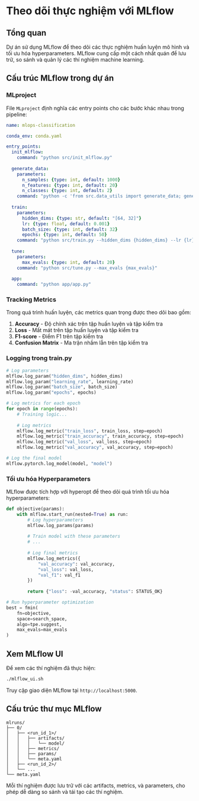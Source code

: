 # Theo dõi thực nghiệm với MLflow

## Tổng quan

Dự án sử dụng MLflow để theo dõi các thực nghiệm huấn luyện mô hình và tối ưu hóa hyperparameters. MLflow cung cấp một cách nhất quán để lưu trữ, so sánh và quản lý các thí nghiệm machine learning.

## Cấu trúc MLflow trong dự án

### MLproject

File `MLproject` định nghĩa các entry points cho các bước khác nhau trong pipeline:

```yaml
name: mlops-classification

conda_env: conda.yaml

entry_points:
  init_mlflow:
    command: "python src/init_mlflow.py"
    
  generate_data:
    parameters:
      n_samples: {type: int, default: 1000}
      n_features: {type: int, default: 20}
      n_classes: {type: int, default: 2}
    command: "python -c 'from src.data_utils import generate_data; generate_data({n_samples}, {n_features}, {n_classes})'"
    
  train:
    parameters:
      hidden_dims: {type: str, default: "[64, 32]"}
      lr: {type: float, default: 0.001}
      batch_size: {type: int, default: 32}
      epochs: {type: int, default: 50}
    command: "python src/train.py --hidden_dims {hidden_dims} --lr {lr} --batch_size {batch_size} --epochs {epochs}"
    
  tune:
    parameters:
      max_evals: {type: int, default: 20}
    command: "python src/tune.py --max_evals {max_evals}"
    
  app:
    command: "python app/app.py"
```

### Tracking Metrics

Trong quá trình huấn luyện, các metrics quan trọng được theo dõi bao gồm:

1. **Accuracy** - Độ chính xác trên tập huấn luyện và tập kiểm tra
2. **Loss** - Mất mát trên tập huấn luyện và tập kiểm tra
3. **F1-score** - Điểm F1 trên tập kiểm tra
4. **Confusion Matrix** - Ma trận nhầm lẫn trên tập kiểm tra

### Logging trong train.py

```python
# Log parameters
mlflow.log_param("hidden_dims", hidden_dims)
mlflow.log_param("learning_rate", learning_rate)
mlflow.log_param("batch_size", batch_size)
mlflow.log_param("epochs", epochs)

# Log metrics for each epoch
for epoch in range(epochs):
    # Training logic...
    
    # Log metrics
    mlflow.log_metric("train_loss", train_loss, step=epoch)
    mlflow.log_metric("train_accuracy", train_accuracy, step=epoch)
    mlflow.log_metric("val_loss", val_loss, step=epoch)
    mlflow.log_metric("val_accuracy", val_accuracy, step=epoch)

# Log the final model
mlflow.pytorch.log_model(model, "model")
```

### Tối ưu hóa Hyperparameters

MLflow được tích hợp với hyperopt để theo dõi quá trình tối ưu hóa hyperparameters:

```python
def objective(params):
    with mlflow.start_run(nested=True) as run:
        # Log hyperparameters
        mlflow.log_params(params)
        
        # Train model with these parameters
        # ...
        
        # Log final metrics
        mlflow.log_metrics({
            "val_accuracy": val_accuracy,
            "val_loss": val_loss,
            "val_f1": val_f1
        })
        
        return {"loss": -val_accuracy, "status": STATUS_OK}

# Run hyperparameter optimization
best = fmin(
    fn=objective,
    space=search_space,
    algo=tpe.suggest,
    max_evals=max_evals
)
```

## Xem MLflow UI

Để xem các thí nghiệm đã thực hiện:

```bash
./mlflow_ui.sh
```

Truy cập giao diện MLflow tại `http://localhost:5000`.

## Cấu trúc thư mục MLflow

```
mlruns/
├── 0/
│   ├── <run_id_1>/
│   │   ├── artifacts/
│   │   │   └── model/
│   │   ├── metrics/
│   │   ├── params/
│   │   └── meta.yaml
│   ├── <run_id_2>/
│   └── ...
└── meta.yaml
```

Mỗi thí nghiệm được lưu trữ với các artifacts, metrics, và parameters, cho phép dễ dàng so sánh và tái tạo các thí nghiệm. 